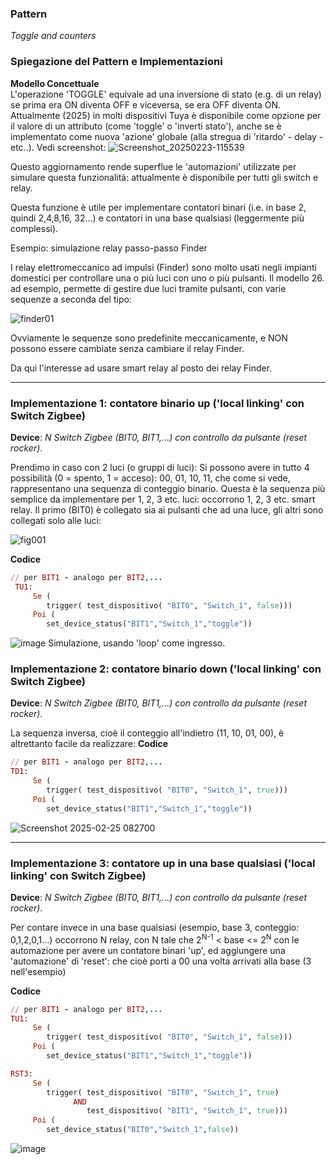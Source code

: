 ### Pattern 
_Toggle and counters_


### Spiegazione del Pattern e Implementazioni

**Modello Concettuale**  
L'operazione 'TOGGLE' equivale ad una inversione di stato (e.g. di un relay) se prima era ON diventa OFF e viceversa, se era OFF diventa ON.<br>
Attualmente (2025) in molti dispositivi Tuya è disponibile come opzione per il valore di un attributo (come 'toggle' o 'inverti stato'), anche se è implementato come nuova 'azione' globale (alla stregua di 'ritardo' - delay - etc..). Vedi screenshot:
![Screenshot_20250223-115539](https://github.com/user-attachments/assets/5f223434-b0f2-4e99-99ba-c380ac12b10a)

Questo aggiornamento rende superflue le 'automazioni' utilizzate per simulare questa funzionalità: attualmente è disponibile per tutti gli switch e relay.

Questa funzione è utile per implementare contatori binari (i.e. in base 2, quindi 2,4,8,16, 32...) e contatori in una base qualsiasi (leggermente più complessi).

Esempio: simulazione relay passo-passo Finder

I relay elettromeccanico ad impulsi (Finder) sono molto usati negli impianti domestici per controllare una o più luci con uno o più pulsanti. Il modello 26. ad esempio, permette di gestire due luci tramite pulsanti, con varie sequenze a seconda del tipo:

![finder01](https://github.com/user-attachments/assets/1fa05d9d-947a-4944-a6ed-d1b5cc226ee5)

Ovviamente le sequenze sono predefinite meccanicamente, e NON possono essere cambiate senza cambiare il relay Finder.

Da qui l'interesse ad usare smart relay al posto dei relay Finder.

---
### Implementazione 1: contatore binario up ('local linking' con Switch Zigbee)

**Device**:  _N Switch Zigbee (BIT0, BIT1,...) con controllo da pulsante (reset rocker)_.

Prendimo in caso con 2 luci (o gruppi di luci): Si possono avere in tutto 4 possibilità (0 = spento, 1 = acceso): 00, 01, 10, 11, che come si vede, rappresentano una sequenza di conteggio binario.
Questa è la sequenza più semplice da implementare per 1, 2, 3 etc. luci: occorrono 1, 2, 3 etc. smart relay. Il primo (BIT0) è collegato sia ai pulsanti che ad una luce, gli altri sono collegati solo alle luci:

![fig001](https://github.com/user-attachments/assets/08601739-e811-4408-8b76-de448febe187)

**Codice**
```ruby
// per BIT1 - analogo per BIT2,...
 TU1:
     Se ( 
        trigger( test_dispositivo( "BIT0", "Switch_1", false)))
     Poi (
        set_device_status("BIT1","Switch_1","toggle"))
```
  ![image](https://github.com/user-attachments/assets/5107e6c2-f0ef-4927-b579-50bd101a3cd3)
Simulazione, usando 'loop' come ingresso.

### Implementazione 2: contatore binario down ('local linking' con Switch Zigbee)

**Device**:  _N Switch Zigbee (BIT0, BIT1,...) con controllo da pulsante (reset rocker)_.

La sequenza inversa, cioè il conteggio all'indietro (11, 10, 01, 00), è altrettanto facile da realizzare:
**Codice**
```ruby
// per BIT1 - analogo per BIT2,...
TD1:
     Se ( 
        trigger( test_dispositivo( "BIT0", "Switch_1", true)))
     Poi (
        set_device_status("BIT1","Switch_1","toggle"))
```
![Screenshot 2025-02-25 082700](https://github.com/user-attachments/assets/923caad3-f436-4a5b-99cf-ff0faa399aa6)

---
### Implementazione 3: contatore up in una base qualsiasi ('local linking' con Switch Zigbee)

**Device**:  _N Switch Zigbee (BIT0, BIT1,...) con controllo da pulsante (reset rocker)_.

Per contare invece in una base qualsiasi (esempio, base 3, conteggio: 0,1,2,0,1...) 
occorrono N relay, con N  tale che  2<sup>N-1</sup> &lt; base &lt;= 2<sup>N</sup> con le automazione per avere un contatore binari 'up', ed aggiungere una 'automazione' di 'reset': che cioè porti a 00 una volta arrivati alla base (3 nell'esempio)

**Codice**
```ruby
// per BIT1 - analogo per BIT2,...
TU1:
     Se ( 
        trigger( test_dispositivo( "BIT0", "Switch_1", false)))
     Poi (
        set_device_status("BIT1","Switch_1","toggle"))

RST3:
     Se ( 
        trigger( test_dispositivo( "BIT0", "Switch_1", true)
              AND
                 test_dispositivo( "BIT1", "Switch_1", true)))
     Poi (
        set_device_status("BIT0","Switch_1",false))

```
![image](https://github.com/user-attachments/assets/4e232f17-dd66-4548-a147-53c95b8265d5)


